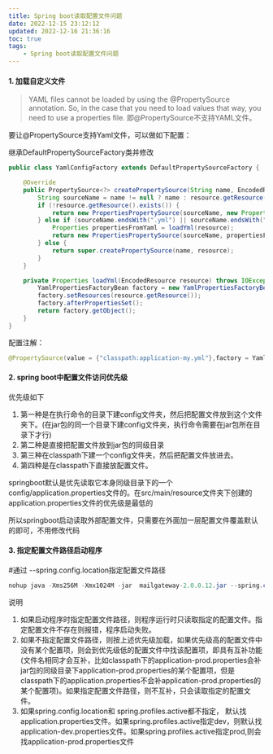 ```yaml
---
title: Spring boot读取配置文件问题
date: 2022-12-15 23:12:12
updated: 2022-12-16 21:36:16
toc: true
tags: 
    - Spring boot读取配置文件问题
---
```

#### 1. 加载自定义文件

> YAML files cannot be loaded by using the @PropertySource annotation. So, in the case that you need to load values that way, you need to use a properties file.
> 即@PropertySource不支持YAML文件。

要让@PropertySource支持Yaml文件，可以做如下配置：

继承DefaultPropertySourceFactory类并修改

```java
public class YamlConfigFactory extends DefaultPropertySourceFactory {

    @Override
    public PropertySource<?> createPropertySource(String name, EncodedResource resource) throws IOException {
        String sourceName = name != null ? name : resource.getResource().getFilename();
        if (!resource.getResource().exists()) {
            return new PropertiesPropertySource(sourceName, new Properties());
        } else if (sourceName.endsWith(".yml") || sourceName.endsWith(".yaml")) {
            Properties propertiesFromYaml = loadYml(resource);
            return new PropertiesPropertySource(sourceName, propertiesFromYaml);
        } else {
            return super.createPropertySource(name, resource);
        }
    }

    private Properties loadYml(EncodedResource resource) throws IOException {
        YamlPropertiesFactoryBean factory = new YamlPropertiesFactoryBean();
        factory.setResources(resource.getResource());
        factory.afterPropertiesSet();
        return factory.getObject();
    }
}
```

配置注解：

```java
@PropertySource(value = {"classpath:application-my.yml"},factory = YamlConfigFactory.class)
```

#### 2. spring boot中配置文件访问优先级

优先级如下

1. 第一种是在执行命令的目录下建config文件夹，然后把配置文件放到这个文件夹下。(在jar包的同一个目录下建config文件夹，执行命令需要在jar包所在目录下才行)
2. 第二种是直接把配置文件放到jar包的同级目录
3. 第三种在classpath下建一个config文件夹，然后把配置文件放进去。
4. 第四种是在classpath下直接放配置文件。

springboot默认是优先读取它本身同级目录下的一个config/application.properties文件的。在src/main/resource文件夹下创建的application.properties文件的优先级是最低的

所以springboot启动读取外部配置文件，只需要在外面加一层配置文件覆盖默认的即可，不用修改代码

#### 3. 指定配置文件路径启动程序

\#通过 --spring.config.location指定配置文件路径

```java
nohup java -Xms256M -Xmx1024M -jar  mailgateway-2.0.0.12.jar --spring.config.location=/usr/ums_chenly/application-prod.properties --spring.profiles.active=prod > mailgateway_nohup_out_`date +%Y%m%d`.txt 2>&1 &
```

说明

1. 如果启动程序时指定配置文件路径，则程序运行时只读取指定的配置文件。指定配置文件不存在则报错，程序启动失败。
2. 如果不指定配置文件路径，则按上述优先级加载，如果优先级高的配置文件中没有某个配置项，则会到优先级低的配置文件中找该配置项，即具有互补功能(文件名相同才会互补，比如classpath下的application-prod.properties会补jar包的同级目录下application-prod.properties的某个配置项，但是classpath下的application.properties不会补application-prod.properties的某个配置项)。如果指定配置文件路径，则不互补，只会读取指定的配置文件。
3. 如果spring.config.location和 spring.profiles.active都不指定， 默认找application.properties文件。如果spring.profiles.active指定dev，则默认找application-dev.properties文件。如果spring.profiles.active指定prod,则会找application-prod.properties文件